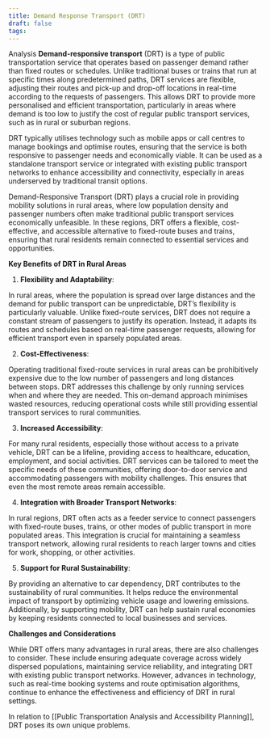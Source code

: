 ```yaml
---
title: Demand Response Transport (DRT)
draft: false
tags:
---
```

 Analysis 
**Demand-responsive transport** (DRT) is a type of public transportation service that operates based on passenger demand rather than fixed routes or schedules. Unlike traditional buses or trains that run at specific times along predetermined paths, DRT services are flexible, adjusting their routes and pick-up and drop-off locations in real-time according to the requests of passengers. This allows DRT to provide more personalised and efficient transportation, particularly in areas where demand is too low to justify the cost of regular public transport services, such as in rural or suburban regions. 

DRT typically utilises technology such as mobile apps or call centres to manage bookings and optimise routes, ensuring that the service is both responsive to passenger needs and economically viable. It can be used as a standalone transport service or integrated with existing public transport networks to enhance accessibility and connectivity, especially in areas underserved by traditional transit options. 

Demand-Responsive Transport (DRT) plays a crucial role in providing mobility solutions in rural areas, where low population density and passenger numbers often make traditional public transport services economically unfeasible. In these regions, DRT offers a flexible, cost-effective, and accessible alternative to fixed-route buses and trains, ensuring that rural residents remain connected to essential services and opportunities.

**Key Benefits of DRT in Rural Areas**

1. **Flexibility and Adaptability**:

In rural areas, where the population is spread over large distances and the demand for public transport can be unpredictable, DRT’s flexibility is particularly valuable. Unlike fixed-route services, DRT does not require a constant stream of passengers to justify its operation. Instead, it adapts its routes and schedules based on real-time passenger requests, allowing for efficient transport even in sparsely populated areas.

2. **Cost-Effectiveness**:

Operating traditional fixed-route services in rural areas can be prohibitively expensive due to the low number of passengers and long distances between stops. DRT addresses this challenge by only running services when and where they are needed. This on-demand approach minimises wasted resources, reducing operational costs while still providing essential transport services to rural communities.

3. **Increased Accessibility**:

For many rural residents, especially those without access to a private vehicle, DRT can be a lifeline, providing access to healthcare, education, employment, and social activities. DRT services can be tailored to meet the specific needs of these communities, offering door-to-door service and accommodating passengers with mobility challenges. This ensures that even the most remote areas remain accessible.

4. **Integration with Broader Transport Networks**:

In rural regions, DRT often acts as a feeder service to connect passengers with fixed-route buses, trains, or other modes of public transport in more populated areas. This integration is crucial for maintaining a seamless transport network, allowing rural residents to reach larger towns and cities for work, shopping, or other activities.

5. **Support for Rural Sustainability**:

By providing an alternative to car dependency, DRT contributes to the sustainability of rural communities. It helps reduce the environmental impact of transport by optimizing vehicle usage and lowering emissions. Additionally, by supporting mobility, DRT can help sustain rural economies by keeping residents connected to local businesses and services.

**Challenges and Considerations**
  
While DRT offers many advantages in rural areas, there are also challenges to consider. These include ensuring adequate coverage across widely dispersed populations, maintaining service reliability, and integrating DRT with existing public transport networks. However, advances in technology, such as real-time booking systems and route optimisation algorithms, continue to enhance the effectiveness and efficiency of DRT in rural settings.

In relation to [[Public Transportation Analysis and Accessibility Planning]], DRT poses its own unique problems.